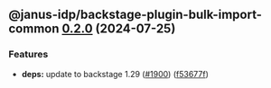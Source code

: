 ## @janus-idp/backstage-plugin-bulk-import-common [0.2.0](https://github.com/janus-idp/backstage-plugins/compare/@janus-idp/backstage-plugin-bulk-import-common@0.1.0...@janus-idp/backstage-plugin-bulk-import-common@0.2.0) (2024-07-25)


### Features

* **deps:** update to backstage 1.29 ([#1900](https://github.com/janus-idp/backstage-plugins/issues/1900)) ([f53677f](https://github.com/janus-idp/backstage-plugins/commit/f53677fb02d6df43a9de98c43a9f101a6db76802))
